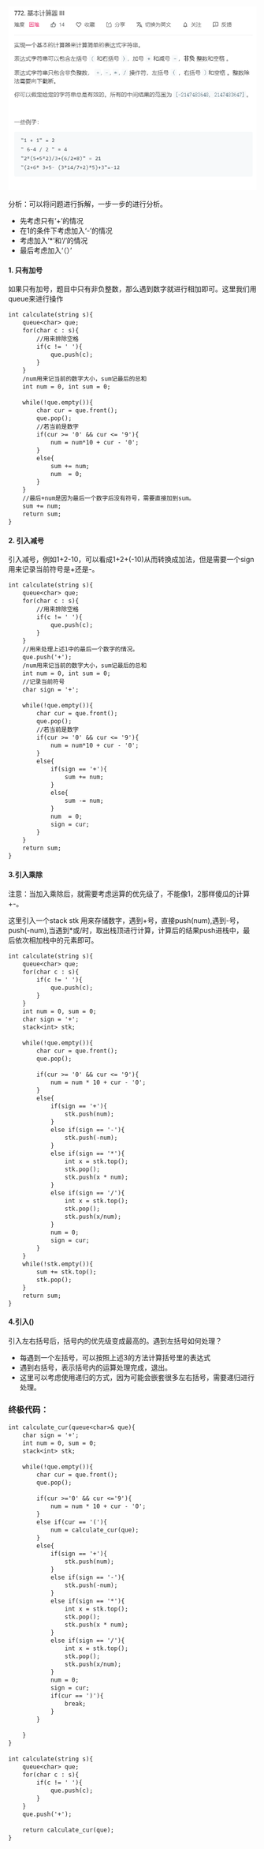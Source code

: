![image](./img/计算器.png)

分析：可以将问题进行拆解，一步一步的进行分析。

- 先考虑只有‘+’的情况
- 在1的条件下考虑加入‘-’的情况
- 考虑加入‘*’和‘/’的情况
- 最后考虑加入‘（）’

#### 1. 只有加号

如果只有加号，题目中只有非负整数，那么遇到数字就进行相加即可。这里我们用queue来进行操作

```
int calculate(string s){
    queue<char> que;
    for(char c : s){
        //用来排除空格
        if(c != ' '){
            que.push(c);
        }
    }
    /num用来记当前的数字大小，sum记最后的总和
    int num = 0, int sum = 0;
    
    while(!que.empty()){
        char cur = que.front();
        que.pop();
        //若当前是数字
        if(cur >= '0' && cur <= '9'){
            num = num*10 + cur - '0';
        }
        else{
            sum += num;
            num  = 0;
        }
    }
    //最后+num是因为最后一个数字后没有符号，需要直接加到sum。
    sum += num;
    return sum;
}
```

#### 2. 引入减号

引入减号，例如1+2-10，可以看成1+2+(-10)从而转换成加法，但是需要一个sign用来记录当前符号是+还是-。
```
int calculate(string s){
    queue<char> que;
    for(char c : s){
        //用来排除空格
        if(c != ' '){
            que.push(c);
        }
    }
    //用来处理上述1中的最后一个数字的情况。
    que.push('+');
    /num用来记当前的数字大小，sum记最后的总和
    int num = 0, int sum = 0;
    //记录当前符号
    char sign = '+';
    
    while(!que.empty()){
        char cur = que.front();
        que.pop();
        //若当前是数字
        if(cur >= '0' && cur <= '9'){
            num = num*10 + cur - '0';
        }
        else{
            if(sign == '+'){
                sum += num;
            }
            else{
                sum -= num;
            }
            num  = 0;
            sign = cur;
        }
    }
    return sum;
}
```

#### 3.引入乘除

注意：当加入乘除后，就需要考虑运算的优先级了，不能像1，2那样傻瓜的计算+-。

这里引入一个stack<int> stk 用来存储数字，遇到+号，直接push(num),遇到-号，push(-num),当遇到*或/时，取出栈顶进行计算，计算后的结果push进栈中，最后依次相加栈中的元素即可。

```
int calculate(string s){
    queue<char> que;
    for(char c : s){
        if(c != ' '){
            que.push(c);
        }
    }
    int num = 0, sum = 0;
    char sign = '+';
    stack<int> stk;
    
    while(!que.empty()){
        char cur = que.front();
        que.pop();
        
        if(cur >= '0' && cur <= '9'){
            num = num * 10 + cur - '0';
        }
        else{
            if(sign == '+'){
                stk.push(num);
            }
            else if(sign == '-'){
                stk.push(-num);
            }
            else if(sign == '*'){
                int x = stk.top();
                stk.pop();
                stk.push(x * num);
            }
            else if(sign == '/'){
                int x = stk.top();
                stk.pop();
                stk.push(x/num);
            }
            num = 0;
            sign = cur;
        }
    }
    while(!stk.empty()){
        sum += stk.top();
        stk.pop();
    }
    return sum;
}
```

#### 4.引入()

引入左右括号后，括号内的优先级变成最高的。遇到左括号如何处理？

- 每遇到一个左括号，可以按照上述3的方法计算括号里的表达式
- 遇到右括号，表示括号内的运算处理完成，退出。
- 这里可以考虑使用递归的方式，因为可能会嵌套很多左右括号，需要递归进行处理。

### 终极代码：
```
int calculate_cur(queue<char>& que){
    char sign = '+';
    int num = 0, sum = 0;
    stack<int> stk; 
    
    while(!que.empty()){
        char cur = que.front();
        que.pop();
        
        if(cur >='0' && cur <='9'){
            num = num * 10 + cur - '0';
        }
        else if(cur == '('){
            num = calculate_cur(que);
        }
        else{
            if(sign == '+'){
                stk.push(num);
            }
            else if(sign == '-'){
                stk.push(-num);
            }
            else if(sign == '*'){
                int x = stk.top();
                stk.pop();
                stk.push(x * num);
            }
            else if(sign == '/'){
                int x = stk.top();
                stk.pop();
                stk.push(x/num);
            }
            num = 0;
            sign = cur;
            if(cur == ')'){
                break;
            }
        }
        
    }
}

int calculate(string s){
    queue<char> que;
    for(char c : s){
        if(c != ' '){
            que.push(c);
        }
    }
    que.push('+');
    
    return calculate_cur(que);
}
```